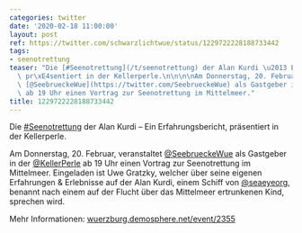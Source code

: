 ```yaml
---
categories: twitter
date: '2020-02-18 11:00:00'
layout: post
ref: https://twitter.com/schwarzlichtwue/status/1229722228188733442
tags:
- seenotrettung
teaser: "Die [#Seenotrettung](/t/seenotrettung) der Alan Kurdi \u2013 Ein Erfahrungsbericht,\
  \ pr\xE4sentiert in der Kellerperle.\n\n\n\nAm Donnerstag, 20. Februar, veranstaltet\
  \ [@SeebrueckeWue](https://twitter.com/SeebrueckeWue) als Gastgeber in der [@KellerPerle](https://twitter.com/KellerPerle)\
  \ ab 19 Uhr einen Vortrag zur Seenotrettung im Mittelmeer."
title: 1229722228188733442
---
```

Die [#Seenotrettung](/t/seenotrettung) der Alan Kurdi – Ein Erfahrungsbericht, präsentiert in der Kellerperle.



Am Donnerstag, 20. Februar, veranstaltet [@SeebrueckeWue](https://twitter.com/SeebrueckeWue) als Gastgeber in der [@KellerPerle](https://twitter.com/KellerPerle) ab 19 Uhr einen Vortrag zur Seenotrettung im Mittelmeer.
Eingeladen ist Uwe Gratzky, welcher über seine eigenen Erfahrungen &amp; Erlebnisse auf der Alan Kurdi, einem Schiff von [@seaeyeorg](https://twitter.com/seaeyeorg), benannt nach einem auf der Flucht über das Mittelmeer ertrunkenen Kind, sprechen wird.



Mehr Informationen: [wuerzburg.demosphere.net/event/2355](https://wuerzburg.demosphere.net/event/2355)